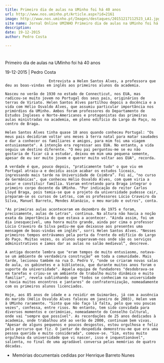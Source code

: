 ```yaml
---
title: Primeiro dia de aulas na UMinho foi há 40 anos
url: http://www.nos.uminho.pt/Article.aspx?id=2161
image: http://www.nos.uminho.pt/Images/destaques/20151217112523_LA1.jpg
site name: Jornal Online UMINHO Primeiro dia de aulas na UMinho foi há 40 anos
description: 
date: 19-12-2015
author: Pedro Costa

---
```


# 

Primeiro dia de aulas na UMinho foi há 40 anos

19-12-2015 | Pedro Costa

                        Entrevista a Helen Santos Alves, a professora que deu as boas-vindas em inglês aos primeiros alunos da academia.

	Nasceu no verão de 1930 no estado de Connecticut, nos EUA, mas radicou-se muito jovem no Portugal dos seus pais, originários de terras de Viriato. Helen Santos Alves partilhou depois a docência e a vida com Hélio Osvaldo Alves, que assumiu particular importância nos primórdios da UMinho. Ambos foram professores do Departamento de Estudos Ingleses e Norte-Americanos e protagonistas das primeiras aulas ministradas na academia, em pleno edifício do Largo do Paço, no centro de Braga.

	Helen Santos Alves tinha quase 18 anos quando conheceu Portugal: "Os meus pais decidiram voltar uns meses à terra natal para matar saudades e dar a conhecer os familiares e amigos, para mim foi uma viagem entusiasmante". A intenção era regressar aos EUA. No entanto, a vida seguiu um destino diferente. "O meu pai perguntou-me se eu não gostaria de ficar cá a estudar, deixou em mim uma pequena semente, apesar de eu ser muito jovem e querer muito voltar aos EUA", recorda. 

	A verdade é que, pouco depois, "praticamente tudo" o que viu em Portugal atraiu-a e decidiu assim acabar os estudos liceais, ingressando mais tarde na Universidade de Coimbra”. Foi aí, "no curso de Germânicas", que conheceu Hélio Osvaldo Alves, com quem viria a casar e constituir família. Vieram entretando para Braga integrar o primeiro corpo docente da UMinho. "Por indicação do reitor Carlos Lloyd Braga, pois temia-se que o projeto da universidade pudesse cair, preparam-se os cursos de Letras, com os professores Lúcio Craveiro da Silva, Manuel Barreto, Mendes Atanázio, o meu marido e outros", conta.

	"As primeiras aulas aconteceram em dezembro de 1975 e foram, precisamente, aulas de Letras", continua. Na altura não havia a noção exata da importância do que estava a acontecer. "Ainda assim, foi um dia inesquecível, uma honra muito grande, ainda por cima o professor Lúcio Craveiro da Silva pediu-me que deixasse aos presentes uma mensagem de boas-vindas em inglês", sorri Helen Santos Alves. "Nesses primeiros tempos entrávamos pela porta da frente do edifício do Largo do Paço. Muitas vezes, os alunos esperavam-nos onde são os serviços administrativos e íamos dar as aulas no salão medieval”, descreve.

	A antiga docente lembra que "eram tempos de muito entusiasmo, notava-se um ambiente de verdadeira construção” em toda a comunidade. Mais tarde, lecionou também na rua D. Pedro V, "onde se criaram novas salas de aula, os gabinetes e a biblioteca, que durante muitos anos foram o suporte da universidade". Aquela equipa de fundadores "desdobrava-se em tarefas e criou-se um ambiente de trabalho muito dinâmico e muito familiar", revela sublinhando que "todos se conheciam na universidade e havia muitos encontros e jantares" de confraternização, nomeadamente com os primeiros alunos licenciados.

	Hoje, aos 85 anos de idade e a residir em Guimarães, já com a ausência do marido (Hélio Osvaldo Alves faleceu em janeiro de 2003), Helen vem à UMinho raramente. "Sinto que não faço lá falta, pelo que vou poucas vezes", confessa, entre risos. No entanto, tem sido convidada para diversos momentos e cerimónias, nomeadamente do Conselho Cultural, onde vai "sempre que possível". As recordações de 25 anos dedicados à academia, onde trabalhou até ao verão de 2000, continuam bem vivas. "Apesar de alguns pequenos e poucos desgostos, estou orgulhosa e feliz pelo percurso que fiz. O jantar de despedida demonstrou-me que era uma pessoa querida e muito considerada", comove-se. "Sim, estou muito orgulhosa da universidade que vi nascer, isso é inquestionável", salienta, no final de uma agradável conversa pelas memórias de quatro décadas.

* Memórias documentais cedidas por Henrique Barreto Nunes

